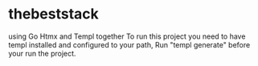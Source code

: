 # thebeststack
using Go Htmx and Templ together
To run this project you need to have templ installed and configured to your path,
Run "templ generate" before your run the project.
